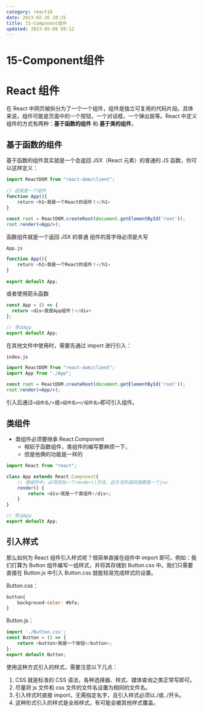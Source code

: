 ```yaml
---
category: react18
date: 2023-02-26 20:25
title: 15-Component组件
updated: 2023-05-08 09:12
---
```


# 15-Component组件

# React 组件

在 React 中网页被拆分为了一个一个组件，组件是独立可复用的代码片段。具体来说，组件可能是页面中的一个按钮，一个对话框，一个弹出层等。React 中定义组件的方式有两种：**基于函数的组件** 和 **基于类的组件**。

## 基于函数的组件

基于函数的组件其实就是一个会返回 JSX（React 元素）的普通的 JS 函数，你可以这样定义：

```jsx
import ReactDOM from "react-dom/client";
​
// 这就是一个组件
function App(){
    return <h1>我是一个React的组件！</h1>
}
​
const root = ReactDOM.createRoot(document.getElementById('root'));
root.render(<App/>);
```

函数组件就是一个返回 JSX 的普通
组件的首字母必须是大写

`App.js`

```jsx
function App(){
    return <h1>我是一个React的组件！</h1>
}
​
export default App;
```

或者使用箭头函数

```js
const App = () => {
  return <div>我是App组件！</div>
};

// 导出App
export default App;
```

在其他文件中使用时，需要先通过 import 进行引入：

`index.js`

```jsx
import ReactDOM from "react-dom/client";
import App from "./App";
​
const root = ReactDOM.createRoot(document.getElementById('root'));
root.render(<App/>);
```

引入后通过`<组件名/>`或`<组件名></组件名>`即可引入组件。

## 类组件

- 类组件必须要继承 React.Component
  - 相较于函数组件，类组件的编写要麻烦一下，
  - 但是他俩的功能是一样的

```js
import React from "react";

class App extends React.Component{
    // 类组件中，必须添加一个render()方法，且方法的返回值要是一个jsx
    render() {
        return <div>我是一个类组件</div>;
    }
}

// 导出App
export default App;

```

## 引入样式

那么如何为 React 组件引入样式呢？很简单直接在组件中 import 即可。例如：我们打算为 Button 组件编写一组样式，并将其存储到 Button.css 中。我们只需要直接在 Button.js 中引入 Button.css 就能轻易完成样式的设置。

Button.css：

```js
button{
    background-color: #bfa;
}
```

Button.js：

```js
import './Button.css';
const Button = () => {
    return <button>我是一个按钮</button>;
};
export default Button;
```

使用这种方式引入的样式，需要注意以下几点：

1.  CSS 就是标准的 CSS 语法，各种选择器、样式、媒体查询之类正常写即可。
2.  尽量将 js 文件和 css 文件的文件名设置为相同的文件名。
3.  引入样式时直接 import，无需指定名字，且引入样式必须以./或../开头。
4.  这种形式引入的样式是全局样式，有可能会被其他样式覆盖。